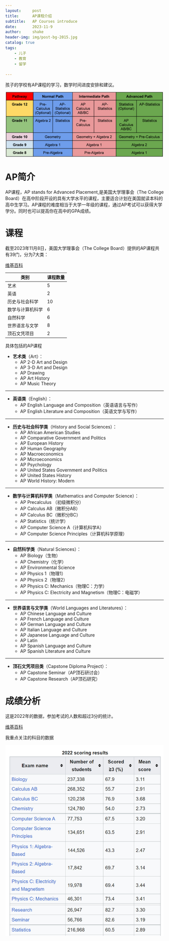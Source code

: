 ```yaml
---
layout:     post
title:      AP课程介绍
subtitle:   AP Courses introduce
date:       2023-11-9
author:     shake
header-img: img/post-bg-2015.jpg
catalog: true
tags:
    - 儿子
    - 教育
    - 留学

---
```


孩子的学校有AP课程的学习，数学时间进度安排和建议。

![Path](/img/ap-course/path1.jpg "Mathematics")

# AP简介

AP课程，AP stands for Advanced Placement,是美国大学理事会（The College Board）在高中阶段开设的具有大学水平的课程，主要适合计划在美国就读本科的高中生学习。AP课程的难度相当于大学一年级的课程，通过AP考试可以获得大学学分。同时也可以提高你在高中的GPA成绩。

# 课程

截至2023年11月8日，美国大学理事会（The College Board）提供的AP课程共有39门，分为7大类：

 [维基百科](https://en.wikipedia.org/wiki/Advanced_Placement#Courses)

| 类别              | 课程数量 |
|-------------------|------|
| 艺术              | 5    |
| 英语              | 2    |
| 历史与社会科学    | 10   |
| 数学与计算机科学  | 6    |
| 自然科学          | 6    |
| 世界语言与文学    | 8    |
| 顶石文凭项目      | 2    |


具体包括的AP课程

* **艺术类**（Art）：
    * AP 2-D Art and Design
    * AP 3-D Art and Design
	* AP Drawing
	* AP Art History
	* AP Music Theory
	
---
	
* **英语类**（English）：
    * AP English Language and Composition（英语语言与写作）
    * AP English Literature and Composition（英语文学与写作）
	
---
	
* **历史与社会科学类**（History and Social Sciences）：
    * AP African American Studies
    * AP Comparative Government and Politics
    * AP European History
    * AP Human Geography
    * AP Macroeconomics
    * AP Microeconomics
    * AP Psychology
    * AP United States Government and Politics
	* AP United States History
	* AP World History: Modern

---
	
* **数学与计算机科学类**（Mathematics and Computer Science）：
	* AP Precalculus （初级微积分）
	* AP Calculus AB（微积分AB）
    * AP Calculus BC（微积分BC）
    * AP Statistics（统计学）
    * AP Computer Science A（计算机科学A）
    * AP Computer Science Principles（计算机科学原理）
	
---
	
* **自然科学类**（Natural Sciences）：
    * AP Biology（生物）
    * AP Chemistry（化学）
	* AP Environmental Science
    * AP Physics 1（物理1）
    * AP Physics 2（物理2）
    * AP Physics C: Mechanics（物理C：力学）
    * AP Physics C: Electricity and Magnetism（物理C：电磁学）
	
---	
	
* **世界语言与文学类**（World Languages and Literatures）：
	* AP Chinese Language and Culture
	* AP French Language and Culture
	* AP German Language and Culture
	* AP Italian Language and Culture
	* AP Japanese Language and Culture
	* AP Latin
	* AP Spanish Language and Culture
	* AP Spanish Literature and Culture

---
		
* **顶石文凭项目类**（Capstone Diploma Project）：
    * AP Capstone Seminar（AP顶石研讨会）
    * AP Capstone Research（AP顶石研究）

# 成绩分析

这是2022年的数据，参加考试的人数和超过3分的统计。

 [维基百科](https://en.wikipedia.org/wiki/Advanced_Placement#Recent_exam_information)
 
我重点关注的科目的数据

![2022 Performance analysis](/img/ap-course/performance.jpg "2022 Performance analysis")
